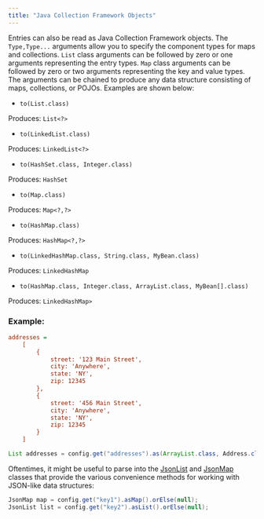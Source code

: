 ```yaml
---
title: "Java Collection Framework Objects"
---
```


Entries can also be read as Java Collection Framework objects.
The `Type,Type...` arguments allow you to specify the component types for maps and collections.
`List` class arguments can be followed by zero or one arguments representing the entry types.
`Map` class arguments can be followed by zero or two arguments representing the key and value types.
The arguments can be chained to produce any data structure consisting of maps, collections, or POJOs.
Examples are shown below:
- `to(List.class)`

Produces: `List<?>`
- `to(LinkedList.class)`

Produces: `LinkedList<?>`
- `to(HashSet.class, Integer.class)`

Produces: `HashSet`
- `to(Map.class)`

Produces: `Map<?,?>`
- `to(HashMap.class)`

Produces: `HashMap<?,?>`
- `to(LinkedHashMap.class, String.class, MyBean.class)`

Produces: `LinkedHashMap`
- `to(HashMap.class, Integer.class, ArrayList.class, MyBean[].class)`

Produces: `LinkedHashMap>`
### Example:


```ini
addresses =
    [
        {
            street: '123 Main Street',
            city: 'Anywhere',
            state: 'NY',
            zip: 12345
        },
        {
            street: '456 Main Street',
            city: 'Anywhere',
            state: 'NY',
            zip: 12345
        }
    ]
```


```java
List addresses = config.get("addresses").as(ArrayList.class, Address.class).orElse(null);
```


Oftentimes, it might be useful to parse into the [JsonList](../apidocs/org/apache/juneau/collections/JsonList.html) and [JsonMap](../apidocs/org/apache/juneau/collections/JsonMap.html)
classes that provide the various convenience methods for working with JSON-like data structures:

```java
JsonMap map = config.get("key1").asMap().orElse(null);
JsonList list = config.get("key2").asList().orElse(null);

```
